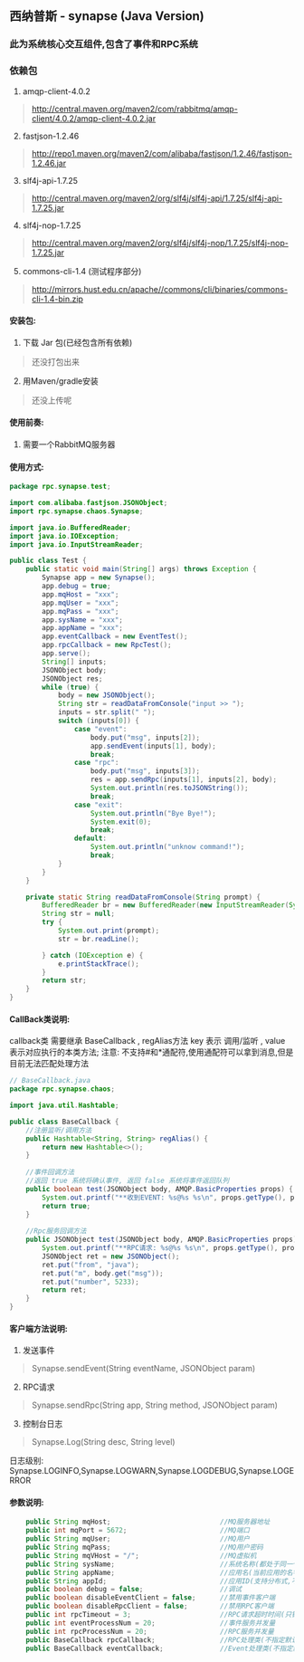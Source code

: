 ## 西纳普斯 - synapse (Java Version)

### 此为系统核心交互组件,包含了事件和RPC系统

### 依赖包
1. amqp-client-4.0.2 
> http://central.maven.org/maven2/com/rabbitmq/amqp-client/4.0.2/amqp-client-4.0.2.jar
2. fastjson-1.2.46
> http://repo1.maven.org/maven2/com/alibaba/fastjson/1.2.46/fastjson-1.2.46.jar
3. slf4j-api-1.7.25
> http://central.maven.org/maven2/org/slf4j/slf4j-api/1.7.25/slf4j-api-1.7.25.jar
4. slf4j-nop-1.7.25
> http://central.maven.org/maven2/org/slf4j/slf4j-nop/1.7.25/slf4j-nop-1.7.25.jar
5. commons-cli-1.4  (测试程序部分)
> http://mirrors.hust.edu.cn/apache//commons/cli/binaries/commons-cli-1.4-bin.zip

#### 安装包:
1. 下载 Jar 包(已经包含所有依赖)
> 还没打包出来
2. 用Maven/gradle安装
> 还没上传呢

#### 使用前奏:
1. 需要一个RabbitMQ服务器

#### 使用方式:
```java
package rpc.synapse.test;

import com.alibaba.fastjson.JSONObject;
import rpc.synapse.chaos.Synapse;

import java.io.BufferedReader;
import java.io.IOException;
import java.io.InputStreamReader;

public class Test {
    public static void main(String[] args) throws Exception {
        Synapse app = new Synapse();
        app.debug = true;
        app.mqHost = "xxx";
        app.mqUser = "xxx";
        app.mqPass = "xxx";
        app.sysName = "xxx";
        app.appName = "xxx";
        app.eventCallback = new EventTest();
        app.rpcCallback = new RpcTest();
        app.serve();
        String[] inputs;
        JSONObject body;
        JSONObject res;
        while (true) {
            body = new JSONObject();
            String str = readDataFromConsole("input >> ");
            inputs = str.split(" ");
            switch (inputs[0]) {
                case "event":
                    body.put("msg", inputs[2]);
                    app.sendEvent(inputs[1], body);
                    break;
                case "rpc":
                    body.put("msg", inputs[3]);
                    res = app.sendRpc(inputs[1], inputs[2], body);
                    System.out.println(res.toJSONString());
                    break;
                case "exit":
                    System.out.println("Bye Bye!");
                    System.exit(0);
                    break;
                default:
                    System.out.println("unknow command!");
                    break;
            }
        }
    }

    private static String readDataFromConsole(String prompt) {
        BufferedReader br = new BufferedReader(new InputStreamReader(System.in));
        String str = null;
        try {
            System.out.print(prompt);
            str = br.readLine();

        } catch (IOException e) {
            e.printStackTrace();
        }
        return str;
    }
}
```

#### CallBack类说明:
callback类 需要继承 BaseCallback , regAlias方法 key 表示 调用/监听 , value 表示对应执行的本类方法;
注意: 不支持#和*通配符,使用通配符可以拿到消息,但是目前无法匹配处理方法
```java
// BaseCallback.java
package rpc.synapse.chaos;

import java.util.Hashtable;

public class BaseCallback {
    //注册监听/调用方法
    public Hashtable<String, String> regAlias() {
        return new Hashtable<>();
    }
    
    //事件回调方法
    //返回 true 系统将确认事件, 返回 false 系统将事件返回队列
    public boolean test(JSONObject body, AMQP.BasicProperties props) {
        System.out.printf("**收到EVENT: %s@%s %s\n", props.getType(), props.getReplyTo(), body.toJSONString());
        return true; 
    }
    
    //Rpc服务回调方法
    public JSONObject test(JSONObject body, AMQP.BasicProperties props) {
        System.out.printf("**RPC请求: %s@%s %s\n", props.getType(), props.getReplyTo(), body.toJSONString());
        JSONObject ret = new JSONObject();
        ret.put("from", "java");
        ret.put("m", body.get("msg"));
        ret.put("number", 5233);
        return ret; 
    }
}
```

#### 客户端方法说明:
1. 发送事件
> Synapse.sendEvent(String eventName, JSONObject param)

2. RPC请求
> Synapse.sendRpc(String app, String method, JSONObject param)

3. 控制台日志
> Synapse.Log(String desc, String level)

日志级别: Synapse.LOGINFO,Synapse.LOGWARN,Synapse.LOGDEBUG,Synapse.LOGERROR

#### 参数说明:
```java
    public String mqHost;                           //MQ服务器地址
    public int mqPort = 5672;                       //MQ端口
    public String mqUser;                           //MQ用户
    public String mqPass;                           //MQ用户密码
    public String mqVHost = "/";                    //MQ虚拟机
    public String sysName;                          //系统名称(都处于同一个系统下才能通讯)
    public String appName;                          //应用名(当前应用的名字,不能于其他应用重复)
    public String appId;                            //应用ID(支持分布式,不输入会每次启动自动随机生成)
    public boolean debug = false;                   //调试
    public boolean disableEventClient = false;      //禁用事件客户端
    public boolean disableRpcClient = false;        //禁用RPC客户端
    public int rpcTimeout = 3;                      //RPC请求超时时间(只针对客户端有效)
    public int eventProcessNum = 20;                //事件服务并发量
    public int rpcProcessNum = 20;                  //RPC服务并发量
    public BaseCallback rpcCallback;                //RPC处理类(不指定默认禁用Rpc Server)
    public BaseCallback eventCallback;              //Event处理类(不指定默认禁用Event Server)
```

